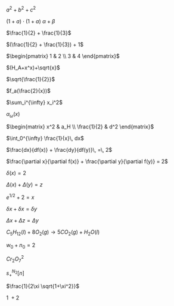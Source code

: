 $a^2 + b^2 + c^2$

$(1 + a) \cdot (1 + a)$
$\alpha + \beta$

$\frac{1}{2} + \frac{1}{3}$

$(\frac{1}{2} + \frac{1}{3}) + 1$

$\begin{pmatrix} 1 & 2 \\ 3 & 4 \end{pmatrix}$

$(H_A+x^x)+\sqrt{x}$

$\sqrt{\frac{1}{2}}$

$f_a(\frac{2}{x})$

$\sum_i^{\infty} x_i^2$

$\alpha_{\omega}(x)$

$\begin{matrix} x^2 & a_H \\ \frac{1}{2} & d^2 \end{matrix}$

$\int_0^{\infty} \frac{1}{x}\, dx$

$\frac{dx}{df(x)} + \frac{dy}{df(y)}\, =\, 2$

$\frac{\partial x}{\partial f(x)} + \frac{\partial y}{\partial f(y)} = 2$

$\delta (x) = 2$

$\Delta (x) + \Delta (y) = z$

$e^{1/2} + 2 = x$

$\delta x + \delta x = \delta y$

$\Delta x + \Delta z = \Delta y$

$C_5H_{12}(l)+8O_2(g)\rightarrow 5CO_2(g)+H_2O(l)$

$w_0 + n_0 = 2$

$Cr_2O_7^2$

$s^{N_2}_+ [n]$

$\frac{1}{2\xi \sqrt{1+\xi^2}}$

$1\: + 2$

